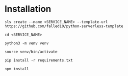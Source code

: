 # Installation

```shell
sls create --name <SERVICE_NAME> --template-url https://github.com/falled10/python-serverless-template
```

```shell
cd <SERVICE_NAME>
```

```shell
python3 -m venv venv
```

```shell
source venv/bin/activate
```

```shell
pip install -r requirements.txt
```

```shell
npm install
```
